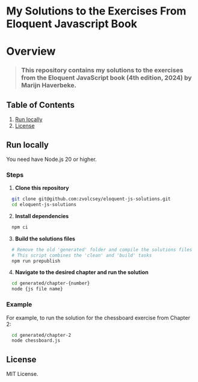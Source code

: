 # My Solutions to the Exercises From Eloquent Javascript Book

# Overview

> ### This repository contains my solutions to the exercises from the Eloquent JavaScript book (4th edition, 2024) by Marijn Haverbeke.

## Table of Contents

1. [Run locally](#run-locally)
2. [License](#license)

## Run locally

You need have Node.js 20 or higher.

### Steps

1. **Clone this repository**

```sh
  git clone git@github.com:zvolcsey/eloquent-js-solutions.git
  cd eloquent-js-solutions
```

2. **Install dependencies**

```sh
  npm ci
```

3. **Build the solutions files**

```sh
  # Remove the old 'generated' folder and compile the solutions files
  # This script combines the 'clean' and 'build' tasks
  npm run prepublish
```

4. **Navigate to the desired chapter and run the solution**

```sh
  cd generated/chapter-{number}
  node {js file name}
```

### Example

For example, to run the solution for the chessboard exercise from Chapter 2:

```sh
  cd generated/chapter-2
  node chessboard.js
```

## License

MIT License.
